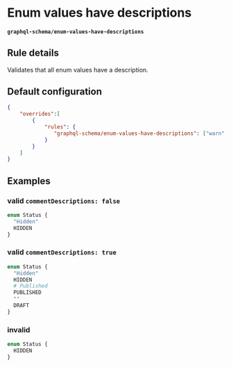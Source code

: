 # Enum values have descriptions
#### `graphql-schema/enum-values-have-descriptions`

## Rule details

Validates that all enum values have a description. 

## Default configuration

```json
{
    "overrides":[
        {
            "rules": {
               "graphql-schema/enum-values-have-descriptions": ["warn", {"commentDescriptions": false}]
            }
        }
    ]
}
```

## Examples

### valid `commentDescriptions: false`
```graphql
enum Status {
  "Hidden"
  HIDDEN
}
```

### valid `commentDescriptions: true`
```graphql
enum Status {
  "Hidden"
  HIDDEN
  # Published
  PUBLISHED
  ""
  DRAFT
}
```

### invalid
```graphql
enum Status {
  HIDDEN
}
```

